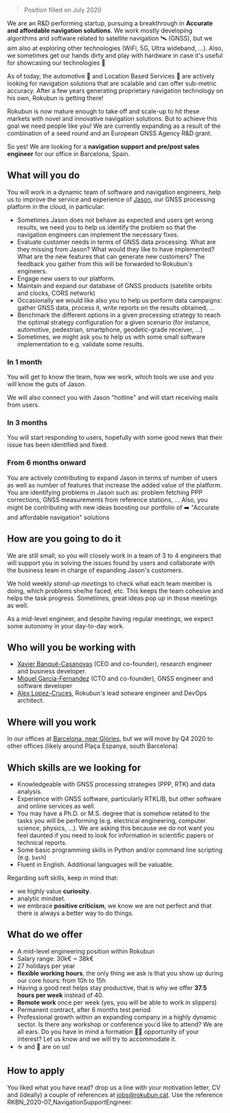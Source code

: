 > Position filled on July 2020

We are an R&D performing startup, pursuing a breakthrough in **Accurate and affordable navigation solutions**. We work mostly developing algorithms and software related to satellite navigation 🛰️ (GNSS), but we aim also at exploring other technologies (WiFi, 5G, Ultra wideband, ...). Also, we sometimes get our hands dirty and play with hardware in case it's useful for showcasing our technologies 🔩

As of today, the automotive 🚗 and Location Based Services 📱 are actively looking for navigation solutions that are scalable and can offer sub-metric accuracy. After a few years generating proprietary navigation technology on his own, Rokubun is getting there!

Rokubun is now mature enough to take off and scale-up to hit these markets with novel and innovative navigation solutions. But to achieve this goal we need people like you! We are currently expanding as a result of the combination of a seed round and an European GNSS Agency R&D grant.

So yes! We are looking for a **navigation support and pre/post sales engineer** for our office in Barcelona, Spain.

## What will you do

You will work in a dynamic team of software and navigation engineers, help us to improve the service and experience of [Jason](https://jason.rokubun.cat), our GNSS processing platform in the cloud, in particular:

- Sometimes Jason does not behave as expected and users get wrong results, we need you to help us identify the problem so that the navigation engineers can implement the necessary fixes.
- Evaluate customer needs in terms of GNSS data processing. What are they missing from Jason? What would they like to have implemented? What are the new features that can generate new customers? The feedback you gather from this will be forwarded to Rokubun's engineers.
- Engage new users to our platform.
- Maintain and expand our database of GNSS products (satellite orbits and clocks, CORS network)
- Occasionally we would like also you to help us perform data campaigns: gather GNSS data, process it, write reports on the results obtained, ...
- Benchmark the different options in a given processing strategy to reach the optimal strategy configuration for a given scenario (for instance, automotive, pedestrian, smartphone, geodetic-grade receiver, ...)
- Sometimes, we might ask you to help us with some small software implementation to e.g. validate some results.

### In 1 month

You will get to know the team, how we work, which tools we use and you will know the guts of Jason.

We will also connect you with Jason "hotline" and will start receiving mails from users.

### In 3 months

You will start responding to users, hopefully with some good news that their issue has been identified and fixed.

### From 6 months onward

You are actively contributing to expand Jason in terms of number of users as well as number of features that increase the added value of the platform. You are identifying problems in Jason such as: problem fetching PPP corrections, GNSS measurements from reference stations, ... Also, you might be contributing with new ideas boosting our portfolio of ➡️ "Accurate and affordable navigation" solutions

## How are you going to do it

We are still small, so you will closely work in a team of 3 to 4 engineers that will support you in solving the issues found by users and collaborate with the business team in charge of expanding Jason's customers. 

We hold weekly *stand-up meetings* to check what each team member is doing, which problems she/he faced, etc. This keeps the team cohesive and helps the task progress. Sometimes, great ideas pop up in those meetings as well.

As a mid-level engineer, and despite having regular meetings, we expect some autonomy in your day-to-day work.

## Who will you be working with

- [Xavier Banqué-Casanovas](https://es.linkedin.com/in/xavierbanque) (CEO and co-founder), research engineer and business developer.
- [Miquel Garcia-Fernandez](https://www.linkedin.com/in/miquelgarcia/) (CTO and co-founder), GNSS engineer and software developer
- [Alex Lopez-Cruces](https://es.linkedin.com/in/alexlopezcruces), Rokubun's lead
  sotware engineer and DevOps architect.

## Where will you work

In our offices at [Barcelona, near Glòries](https://www.openstreetmap.org/#map=19/41.40255/2.19455), but we will move by Q4 2020 to other offices (likely around Plaça Espanya, south Barcelona)

## Which skills are we looking for

- Knowledgeable with GNSS processing strategies (PPP, RTK) and data analysis.
- Experience with GNSS software, particularly RTKLIB, but other software and online services as well.
- You may have a Ph.D. or M.S. degree that is somehow related to the tasks you will be performing (e.g. electrical engineering, computer science, physics, ...). We are asking this because we do not want you feel daunted if you need to look for information in scientific papers or technical reports.
- Some basic programming skills in Python and/or command line scripting (e.g. `bash`)
- Fluent in English. Additional languages will be valuable.
 
Regarding soft skills, keep in mind that:

- we highly value **curiosity**.
- analytic mindset.
- we embrace **positive criticism**, we know we are not perfect and that there is always a better way to do things.

## What do we offer

- A mid-level engineering position within Rokubun
- Salary range: 30k€ ~ 38k€
- 27 holidays per year
- **flexible working hours**, the only thing we ask is that you show up during our core hours: from 10h to 15h
- Having a good rest helps stay productive, that is why we offer **37.5 hours per week** instead of 40.
- **Remote work** once per week (yes, you will be able to work in slippers)
- Permanent contract, after 6 months test period
- Professional growth within an expanding company in a highly dynamic sector. Is there any workshop or conference you'd like to attend? We are all ears. Do you have in mind a formation 👩‍🎓 opportunity of your interest? Let us know and we will try to accommodate it.
- ☕ and 🍪 are on us!

## How to apply

You liked what you have read? drop us a line with your motivation letter, CV and (ideally)  a couple of references at [jobs@rokubun.cat](jobs@rokubun.cat). Use the reference RKBN_2020-07_NavigationSupportEngineer.
